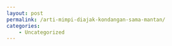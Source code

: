 ```yaml
---
layout: post
permalink: /arti-mimpi-diajak-kondangan-sama-mantan/
categories:
    - Uncategorized
---
```


